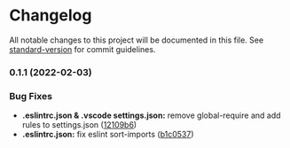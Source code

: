 # Changelog

All notable changes to this project will be documented in this file. See [standard-version](https://github.com/conventional-changelog/standard-version) for commit guidelines.

### 0.1.1 (2022-02-03)

### Bug Fixes

- **.eslintrc.json & .vscode settings.json:** remove global-require and add rules to settings.json ([12109b6](https://github.com/intive/patronage22-web-wroclaw/commit/12109b638fb348c19b503703833a505ac77392ce))
- **.eslintrc.json:** fix eslint sort-imports ([b1c0537](https://github.com/intive/patronage22-web-wroclaw/commit/b1c05377f7d087cd07f7e3e97ee773365916c8ef))
